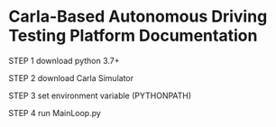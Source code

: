 # Carla-Based Autonomous Driving Testing Platform Documentation

STEP 1 download python 3.7+

STEP 2 download Carla Simulator

STEP 3 set environment variable (PYTHONPATH)

STEP 4 run MainLoop.py